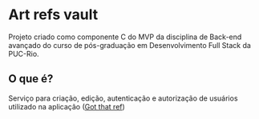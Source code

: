 # Art refs vault
Projeto criado como componente C do MVP da disciplina de Back-end avançado do curso de pós-graduação em Desenvolvimento Full Stack da PUC-Rio.

## O que é?
Serviço para criação, edição, autenticação e autorização de usuários utilizado na aplicação ([Got that ref](https://github.com/amandagpearce/got-that-ref))
